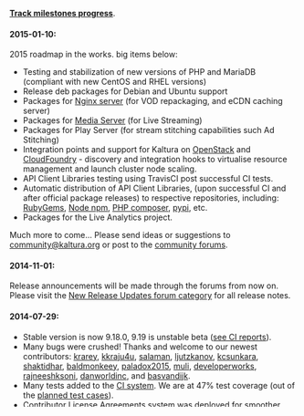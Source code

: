 **[Track milestones progress](https://github.com/kaltura/platform-install-packages/issues/milestones)**.

#### 2015-01-10:

2015 roadmap in the works. big items below:

+ Testing and stabilization of new versions of PHP and MariaDB (compliant with new CentOS and RHEL versions)
+ Release deb packages for Debian and Ubuntu support
+ Packages for [Nginx server](https://github.com/kaltura/nginx-vod-module) (for VOD repackaging, and eCDN caching server)
+ Packages for [Media Server](https://github.com/kaltura/media-server) (for Live Streaming)
+ Packages for Play Server (for stream stitching capabilities such Ad Stitching)
+ Integration points and support for Kaltura on [OpenStack](http://www.openstack.org/) and [CloudFoundry](http://www.cloudfoundry.org) - discovery and integration hooks to virtualise resource management and launch cluster node scaling.
+ API Client Libraries testing using TravisCI post successful CI tests. 
+ Automatic distribution of API Client Libraries, (upon successful CI and after official package releases) to respective repositories, including: [RubyGems](http://rubygems.org), [Node npm](https://www.npmjs.org), [PHP composer](https://getcomposer.org), [pypi](https://pypi.python.org), etc.
+ Packages for the Live Analytics project. 

Much more to come... Please send ideas or suggestions to community@kaltura.org or post to the [community forums](http://forum.kaltura.org).

#### 2014-11-01:

Release announcements will be made through the forums from now on.
Please visit the [New Release Updates forum category](http://forum.kaltura.org/category/new-release-updates) for all release notes.

#### 2014-07-29:

+ Stable version is now 9.18.0, 9.19 is unstable beta ([see CI reports](http://installrepo.kaltura.org/reports/ci/)). 
+ Many bugs were crushed! Thanks and welcome to our newest contributors: [krarey](https://github.com/krarey), [kkraju4u](https://github.com/kkraju4u), [salaman](https://github.com/salaman), [ljutzkanov](https://github.com/ljutzkanov), [kcsunkara](https://github.com/kcsunkara), [shaktidhar](https://github.com/shaktidhar), [baldmonkeey](https://github.com/baldmonkeey), [paladox2015](https://github.com/paladox2015), [muli](https://github.com/muli), [developerworks](https://github.com/developerworks), [rajneeshksoni](https://github.com/rajneeshksoni), [danworldinc](https://github.com/danworldinc), and [basvandijk](https://github.com/basvandijk).
+ Many tests added to the [CI system](https://github.com/kaltura/platform-continuous-integration). We are at 47% test coverage (out of the [planned test cases](https://github.com/kaltura/platform-continuous-integration/blob/master/README.md#the-test-suites)).
+ Contributor License Agreements system was deployed for smoother tracking of management of CLA signups. [See AgentContribs](http://agentcontribs.kaltura.org/).
+ Introducing: [Community contributions dashboard](http://agentcontribs.kaltura.org:8080/). 
+ New forums system was deployed on Kaltura.org. Fighting SPAM! Folks who'd like to join discussions or get more detailed assistance with topics related to the project should join the forums at [forum.kaltura.org](http://forum.kaltura.org).


#### 2014-05-21:

+ Stable version is now 9.16.0
+ Many bugs were crushed! ([#130](https://github.com/kaltura/platform-install-packages/pull/130), [#128](https://github.com/kaltura/platform-install-packages/pull/128), [#127](https://github.com/kaltura/platform-install-packages/pull/127), [#126](https://github.com/kaltura/platform-install-packages/pull/126), [#121](https://github.com/kaltura/platform-install-packages/pull/121), [#120](https://github.com/kaltura/platform-install-packages/pull/120), [#119](https://github.com/kaltura/platform-install-packages/pull/119), [#118](https://github.com/kaltura/platform-install-packages/pull/118), [#113](https://github.com/kaltura/platform-install-packages/pull/113), [#112](https://github.com/kaltura/platform-install-packages/pull/112), [#103](https://github.com/kaltura/platform-install-packages/pull/103)) - Many thanks to our newest contributors! [@dudyk](https://github.com/dudyk), [@vadimtar](https://github.com/vadimtar) and [@corematter](https://github.com/corematter)
+ Merged patches to core ([#1234](https://github.com/kaltura/server/pull/1234), [#1215](https://github.com/kaltura/server/pull/1215), [#1214](https://github.com/kaltura/server/pull/1214), [#1213](https://github.com/kaltura/server/pull/1213), [#1212](https://github.com/kaltura/server/pull/1212), [#1210](https://github.com/kaltura/server/pull/1210), [#1209](https://github.com/kaltura/server/pull/1209), [#1207](https://github.com/kaltura/server/pull/1207), [#1152](https://github.com/kaltura/server/pull/1152)).
+ More tests were added to the CI system.
+ Also contributed a [generic apache-load-balancer chef recipe](http://community.opscode.com/cookbooks/apache_load_balancer).


#### 2014-05-04:

Celebrating over 100 bugs crushed mark! :) Thanks to all active contributors! (DBezemer, fugazi73, blackyboy, Ronileco, jpluijmers, smartdrive, baiyou2014, krarey, nzimas, nshulakov, joerace, iddrew, ironsizide, angober, nviera777, bnelson796, cschaub, mobcdi, flipmcf, dudyk, vadimtar).   

+ Stable version is now 9.15.0.
+ Many more tests were added to the CI system.
+ [Continuous Integration reports are now publicly accessible](http://installrepo.kaltura.org/reports/ci/). 
+ Many bug patches were merged to core in uiConfs, monitors, batches, and client generators. (ref: [pull1](https://github.com/jessp01/server/compare/kaltura:master...master), [pull2](https://github.com/kaltura/server/commit/3cfacf04d48640d63cc6080592ffcc1270da82a3))
+ Amazon Web Services documentations contributed by [@blackyboy](https://github.com/blackyboy): 1) [CloudFront HTTP/s](setting-up-amazon-cloudfront-cdn-http-https.md), 2) [CloudFront RTMP](setting-up-amazon-cloudfront-cdn-rtmp.md), and 3) [AWS S3 Remote Storage](setup-amazon-S3-remote-storage.md).
+ Chef Kaltura cookbook are now available for download from the [official Chef community site](http://community.opscode.com/cookbooks/kaltura). 
+ Signed RPM packages: Signing RPMs adds an extra level of trustworthiness to the RPMs. A digital signature helps establish that the package indeed came from Kaltura, and not from someone masquerading as Kaltura or re-trafficing via DNS spoofing, etc. (Read more about [RPM signing](http://docs.fedoraproject.org/en-US/Fedora_Draft_Documentation/0.1/html/RPM_Guide/ch11s04.html)). 
+ Introducing: [Simple Tasks That Make A Difference!](tasks.md) - small things you could patch to learn and at the same time contribute greatly to the platform!


#### 2014-04-14:

+ Stable version is now 9.14.0.
+ Progressed with tests for CI.
+ Dropped plans for using [The Foremen](http://www.theforeman.org/), seems not ready yet. Collaborators who are familiar with The Foreman are welcome to take on that task. For now, Chef + bash scripts seems to be answering the needs.

#### 2014-03-02:

**Install Packages Updates**

+ Stable version is now 9.12.0, Testing version is 9.13.0
+ Migration path between 9.11.0, 9.12.0 was tested by several users and found stable. 
+ 9.13.0 passed all CI tests.
+ Added [script to configure NFS client side](https://github.com/kaltura/platform-install-packages/blob/master/RPM/scripts/postinst/kaltura-nfs-client-config.sh)
+ Added new [FAQ section for commonly asked questions help](kaltura-packages-faq.md)
+ All CI tests were wrapped as local post-install sanity tests kit for users to run after installation verifying their install. [See sanity-test kit screenshot](https://raw.githubusercontent.com/kaltura/platform-install-packages/master/doc/post-inst-sanity-tests-output.png).
+ Install scripts output is now presented in colors to make messages easier to read and understand [See install output screenshot](https://raw.githubusercontent.com/kaltura/platform-install-packages/master/doc/rpm_install_console_colors.png)
+ Missing KMC documentation and bulk upload samples were added.
+ Widgets upgrade and cleanup completed - updated to use new github links rather than old SVN. And added CI test to check for existence of all widget swfs that are referenced by uiConfs.
+ Discovered missing old uiConf files - list is being checked against core to verify cleanup.
+ [@blackyboy](https://github.com/blackyboy) contributed [Configuring Drop Folder, Amazon S3 Remote Storage, Amazon CloudFront CDN, and CloudFront RTMP](https://github.com/kaltura/platform-install-packages/issues/61#issuecomment-38462301), will be added document shortly, and inspired the idea for [Create Post-Inst Scripts for CDN Configurations](https://github.com/kaltura/platform-install-packages/issues/80).
+ [@DBezemer](https://github.com/DBezemer) tested and updated [Deploying Kaltura Clusters guide](rpm-cluster-deployment-instructions.md) to be even more "fool-proof".
+ [Deploy Local Repository for Offline Install](deploy-local-rpm-repo-offline-install.md) guide was added to support environments that are not connected to the internet. 

**Continuous Integration Updates**

+ Nightly sanity occurs each night on EC2, logs entries to SQLite and sends a CSV report by email. See [example CSV Report](ci_example_csv_report.csv)
+ Erected a cluster to test on ESXi for testing, integration in progress
+ Currently working on integration using [The Foremen](http://www.theforeman.org/) to support wider range of deployment options.

#### 2014-03-02:

+ Alpha tests have all passes successfully. 
+ Further Cluster and Chef deployment guides were tested on AWS.
+ Red5 package fully tested (both webcam and FMLE).
+ QA Analytics reporting events deployed, users can now opt-in to send reporting events for system stability reports and deployment issue assistance.
+ IX-9.11.0 was released and tested.
+ Specifications and definition for the [Kaltura Platform Packages CI Project](https://github.com/kaltura/platform-continuous-integration) were created.
+ Entered [Phase D - Public Beta, and Continuous Integration System](http://kaltura.github.io/platform-install-packages/#phase-d).
   
#### 2014-02-17:
Cluster install passed successfully, Chef scripts created, many tests passed and bugs crushed.

+ Red5 package was added to kaltura-server and KCW webcam tested.
+ monit package was fully tested.
+ [Chef scripts were created](https://github.com/kaltura/platform-install-packages/tree/master/RPM/chef-repo) - now you can deploy a complete Kaltura cluster with the click of a button!
+ 18 packaging bugs crushed (thanks to [@DBezemer](https://github.com/DBezemer), [@mobcdi](https://github.com/mobcdi) and [@doubleshot](https://github.com/doubleshot))!
+ [7 fix patches submitted to core](https://github.com/kaltura/server/pull/871) by [@jessp01](https://github.com/jessp01).
+ [1 Admin Console view](https://github.com/kaltura/server/pull/872 ) contributed by  [@DBezemer](https://github.com/DBezemer).
+ New documents published: 1) [cluster deployment document](http://bit.ly/kipp-cluster-yum), 2) [configuring platform monitors](http://bit.ly/kipp-monitoring).
+ Local Drop folders passed tests.
+ Upgrade to 9.10 will be skipped. As 9.11 planned for release next week, nightly will progress straight to 9.11.
+ [Project announced on a blog post!](http://blog.kaltura.org/introducing-kipp-kaltura-install-made-simple)

#### 2014-02-03:
Single server installed passes successfully, including sanity of the following features:   

+ Partner creation
+ Content upload of various kinds
+ Convert
+ Thumbnail creation
+ Entry investigation
+ Entry embed
+ Partner config options via Admin Console
+ API v3 tests for the PHP5 and Java client libs
+ Cluster install is in final stages of testing and expected to finish sanity today
+ Monitoring suite is under way and is also expected to be released for testing today
+ Entered [Phase C.2 - Alpha Repositories & Testing](http://kaltura.github.io/platform-install-packages/#phase-c2)
      
#### 2014-01-27:
We are thrilled to share that we've reached public alpha testing phase of the RPM packages.
If you're running a RedHat based distro and would like to test, please review the RPM installation steps.
